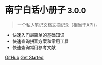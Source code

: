 
# 南宁白话小册子 <small>3.0.0</small>

> 一个私人笔记文档文摘记录（相当于API）。

- 快速入门最简单的基础知识
- 快速查询拼音方案和常用工具
- 快速查询常用参考文献

[GitHub](https://github.com/leimaau/myBook)
[Get Started](#南宁白话小册子)